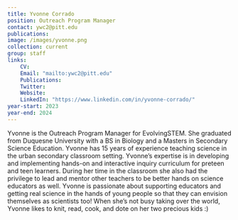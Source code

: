 ```yaml
---
title: Yvonne Corrado
position: Outreach Program Manager
contact: ywc2@pitt.edu
publications: 
image: /images/yvonne.png
collection: current
group: staff
links:
    CV:
    Email: "mailto:ywc2@pitt.edu"
    Publications: 
    Twitter: 
    Website: 
    LinkedIn: "https://www.linkedin.com/in/yvonne-corrado/"
year-start: 2023
year-end: 2024
---
```

Yvonne is the Outreach Program Manager for EvolvingSTEM.  She graduated from Duquesne University with a BS in Biology and a Masters in Secondary Science Education.   Yvonne has 15 years of experience teaching science in the urban secondary classroom setting.  Yvonne’s expertise is in developing and implementing hands-on and interactive inquiry curriculum for preteen and teen learners.   During her time in the classroom she also had the privilege to lead and mentor other teachers to be better hands on science educators as well.  Yvonne is passionate about supporting educators and getting real science in the hands of young people so that they can envision themselves as scientists too!  When she’s not busy taking over the world, Yvonne likes to knit, read, cook, and dote on her two precious kids :)
